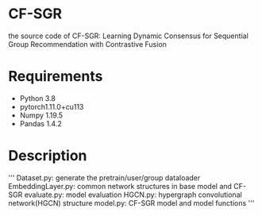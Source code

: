 # CF-SGR
the source code of CF-SGR: Learning Dynamic Consensus for Sequential Group Recommendation with Contrastive Fusion

# Requirements
- Python 3.8
- pytorch1.11.0+cu113
- Numpy 1.19.5
- Pandas 1.4.2

# Description
'''
Dataset.py: generate the pretrain/user/group dataloader
EmbeddingLayer.py: common network structures in base model and CF-SGR
evaluate.py: model evaluation
HGCN.py: hypergraph convolutional network(HGCN) structure
model.py: CF-SGR model and model functions
'''

